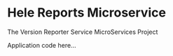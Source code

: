 # Hele Reports Microservice
The Version Reporter Service MicroServices Project

Application code here...
